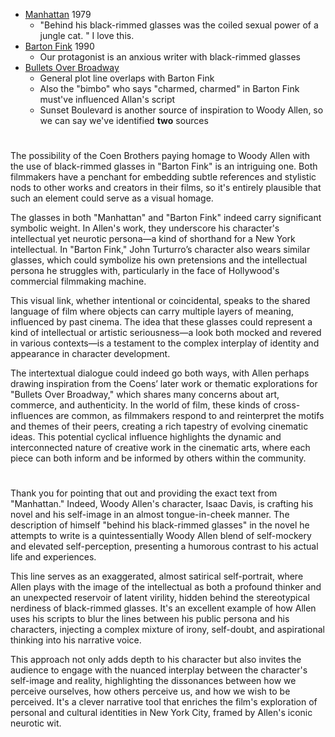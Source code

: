 - [Manhattan](http://www.script-o-rama.com/movie_scripts/m/manhattan-script-transcript-woody-allen.html) 1979
   - "Behind his black-rimmed glasses was the coiled sexual power of a jungle cat. " I love this.
- [Barton Fink](https://cinephiliabeyond.org/wp-content/uploads/2016/01/Barton-Fink.compressed.pdf?x11517) 1990
   - Our protagonist is an anxious writer with black-rimmed glasses
- [Bullets Over Broadway]()
   - General plot line overlaps with Barton Fink
   - Also the "bimbo" who says "charmed, charmed" in Barton Fink must've influenced Allan's script
   - Sunset Boulevard is another source of inspiration to Woody Allen, so we can say we've identified **two** sources 

#

The possibility of the Coen Brothers paying homage to Woody Allen with the use of black-rimmed glasses in "Barton Fink" is an intriguing one. Both filmmakers have a penchant for embedding subtle references and stylistic nods to other works and creators in their films, so it's entirely plausible that such an element could serve as a visual homage.

The glasses in both "Manhattan" and "Barton Fink" indeed carry significant symbolic weight. In Allen's work, they underscore his character's intellectual yet neurotic persona—a kind of shorthand for a New York intellectual. In "Barton Fink," John Turturro’s character also wears similar glasses, which could symbolize his own pretensions and the intellectual persona he struggles with, particularly in the face of Hollywood's commercial filmmaking machine.

This visual link, whether intentional or coincidental, speaks to the shared language of film where objects can carry multiple layers of meaning, influenced by past cinema. The idea that these glasses could represent a kind of intellectual or artistic seriousness—a look both mocked and revered in various contexts—is a testament to the complex interplay of identity and appearance in character development.

The intertextual dialogue could indeed go both ways, with Allen perhaps drawing inspiration from the Coens’ later work or thematic explorations for "Bullets Over Broadway," which shares many concerns about art, commerce, and authenticity. In the world of film, these kinds of cross-influences are common, as filmmakers respond to and reinterpret the motifs and themes of their peers, creating a rich tapestry of evolving cinematic ideas. This potential cyclical influence highlights the dynamic and interconnected nature of creative work in the cinematic arts, where each piece can both inform and be informed by others within the community.

#

Thank you for pointing that out and providing the exact text from "Manhattan." Indeed, Woody Allen's character, Isaac Davis, is crafting his novel and his self-image in an almost tongue-in-cheek manner. The description of himself "behind his black-rimmed glasses" in the novel he attempts to write is a quintessentially Woody Allen blend of self-mockery and elevated self-perception, presenting a humorous contrast to his actual life and experiences. 

This line serves as an exaggerated, almost satirical self-portrait, where Allen plays with the image of the intellectual as both a profound thinker and an unexpected reservoir of latent virility, hidden behind the stereotypical nerdiness of black-rimmed glasses. It's an excellent example of how Allen uses his scripts to blur the lines between his public persona and his characters, injecting a complex mixture of irony, self-doubt, and aspirational thinking into his narrative voice.

This approach not only adds depth to his character but also invites the audience to engage with the nuanced interplay between the character's self-image and reality, highlighting the dissonances between how we perceive ourselves, how others perceive us, and how we wish to be perceived. It's a clever narrative tool that enriches the film's exploration of personal and cultural identities in New York City, framed by Allen's iconic neurotic wit.
